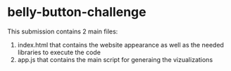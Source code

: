 # belly-button-challenge

This submission contains 2 main files: 
1) index.html that contains the website appearance
as well as the needed libraries to execute the code
2) app.js that contains the main script for generaing the vizualizations
